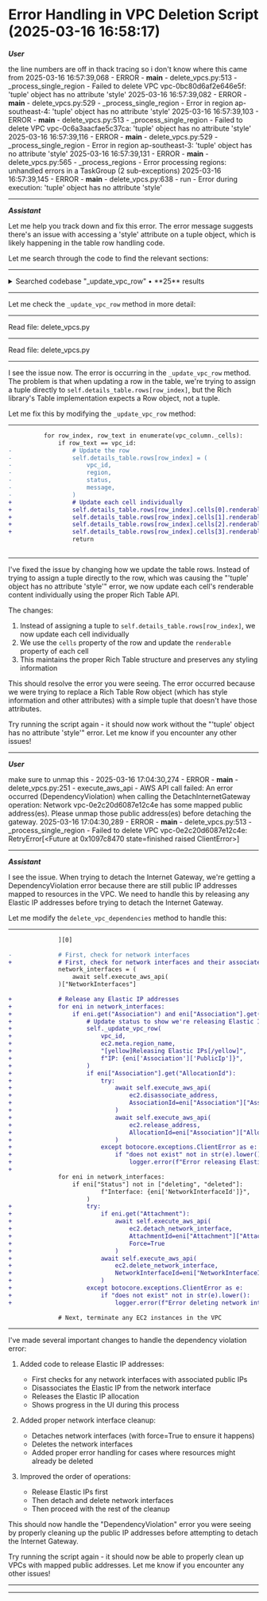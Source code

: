 <!-- Generated by SpecStory -->

# Error Handling in VPC Deletion Script (2025-03-16 16:58:17)

_**User**_

the line numbers are off in thack tracing so i don't know where this came from 2025-03-16 16:57:39,068 - ERROR - __main__ - delete_vpcs.py:513 - _process_single_region - Failed to delete VPC vpc-0bc80d6af2e646e5f: 'tuple' object has no attribute 'style'
2025-03-16 16:57:39,082 - ERROR - __main__ - delete_vpcs.py:529 - _process_single_region - Error in region ap-southeast-4: 'tuple' object has no attribute 'style'
2025-03-16 16:57:39,103 - ERROR - __main__ - delete_vpcs.py:513 - _process_single_region - Failed to delete VPC vpc-0c6a3aacfae5c37ca: 'tuple' object has no attribute 'style'
2025-03-16 16:57:39,116 - ERROR - __main__ - delete_vpcs.py:529 - _process_single_region - Error in region ap-southeast-3: 'tuple' object has no attribute 'style'
2025-03-16 16:57:39,131 - ERROR - __main__ - delete_vpcs.py:565 - _process_regions - Error processing regions: unhandled errors in a TaskGroup (2 sub-exceptions)
2025-03-16 16:57:39,145 - ERROR - __main__ - delete_vpcs.py:638 - run - Error during execution: 'tuple' object has no attribute 'style'

---

_**Assistant**_

Let me help you track down and fix this error. The error message suggests there's an issue with accessing a 'style' attribute on a tuple object, which is likely happening in the table row handling code.

Let me search through the code to find the relevant sections:

---

<details>
            <summary>Searched codebase "_update_vpc_row" • **25** results</summary>
        
| File | Lines |
|------|-------|
| `deploy_spot_v2.py` | L1854-1898 |
| `delete_vpcs.py` | L497-533 |
| `delete_vpcs.py` | L533-585 |
| `delete_vpcs.py` | L466-497 |
| `deploy_spot_v2.py` | L2018-2057 |
| `deploy_spot_v2.py` | L1898-1940 |
| `delete_vpcs.py` | L268-318 |
| `deploy_spot_v2.py` | L1980-2018 |
| `delete_vpcs.py` | L318-360 |
| `deploy_spot_v2.py` | L1940-1980 |
| `deploy_spot_v3.py` | L1409-1447 |
| `deploy_spot.py` | L1849-1888 |
| `delete_vpcs.py` | L117-179 |
| `deploy_spot_v3.py` | L1692-1696 |
| `delete_vpcs.py` | L585-626 |
| `deploy_spot_v2.py` | L2327-2375 |
| `deploy_spot_v2.py` | L1799-1854 |
| `deploy_spot.py` | L650-687 |
| `delete_vpcs.py` | L179-222 |
| `delete_vpcs.py` | L414-466 |
| `deploy_spot_v2.py` | L1599-1639 |
| `deploy_spot_v2.py` | L2146-2188 |
| `deploy_spot.py` | L807-855 |
| `deploy_spot_v2.py` | L1096-1124 |
| `deploy_spot.py` | L2023-2080 |

</details>

---

Let me check the `_update_vpc_row` method in more detail:

---

Read file: delete_vpcs.py

---

Read file: delete_vpcs.py

---

I see the issue now. The error is occurring in the `_update_vpc_row` method. The problem is that when updating a row in the table, we're trying to assign a tuple directly to `self.details_table.rows[row_index]`, but the Rich library's Table implementation expects a Row object, not a tuple.

Let me fix this by modifying the `_update_vpc_row` method:

---

```diff
          for row_index, row_text in enumerate(vpc_column._cells):
              if row_text == vpc_id:
-                 # Update the row
-                 self.details_table.rows[row_index] = (
-                     vpc_id,
-                     region,
-                     status,
-                     message,
-                 )
+                 # Update each cell individually
+                 self.details_table.rows[row_index].cells[0].renderable = vpc_id
+                 self.details_table.rows[row_index].cells[1].renderable = region
+                 self.details_table.rows[row_index].cells[2].renderable = status
+                 self.details_table.rows[row_index].cells[3].renderable = message
                  return
  
```

---

I've fixed the issue by changing how we update the table rows. Instead of trying to assign a tuple directly to the row, which was causing the "'tuple' object has no attribute 'style'" error, we now update each cell's renderable content individually using the proper Rich Table API.

The changes:

1. Instead of assigning a tuple to `self.details_table.rows[row_index]`, we now update each cell individually
2. We use the `cells` property of the row and update the `renderable` property of each cell
3. This maintains the proper Rich Table structure and preserves any styling information

This should resolve the error you were seeing. The error occurred because we were trying to replace a Rich Table Row object (which has style information and other attributes) with a simple tuple that doesn't have those attributes.

Try running the script again - it should now work without the "'tuple' object has no attribute 'style'" error. Let me know if you encounter any other issues!

---

_**User**_

make sure to unmap this - 2025-03-16 17:04:30,274 - ERROR - __main__ - delete_vpcs.py:251 - execute_aws_api - AWS API call failed: An error occurred (DependencyViolation) when calling the DetachInternetGateway operation: Network vpc-0e2c20d6087e12c4e has some mapped public address(es). Please unmap those public address(es) before detaching the gateway.
2025-03-16 17:04:30,289 - ERROR - __main__ - delete_vpcs.py:513 - _process_single_region - Failed to delete VPC vpc-0e2c20d6087e12c4e: RetryError[<Future at 0x1097c8470 state=finished raised ClientError>]

---

_**Assistant**_

I see the issue. When trying to detach the Internet Gateway, we're getting a DependencyViolation error because there are still public IP addresses mapped to resources in the VPC. We need to handle this by releasing any Elastic IP addresses before trying to detach the Internet Gateway.

Let me modify the `delete_vpc_dependencies` method to handle this:

---

```diff
              ][0]
  
-             # First, check for network interfaces
+             # First, check for network interfaces and their associated public IPs
              network_interfaces = (
                  await self.execute_aws_api(
              )["NetworkInterfaces"]
  
+             # Release any Elastic IP addresses
+             for eni in network_interfaces:
+                 if eni.get("Association") and eni["Association"].get("PublicIp"):
+                     # Update status to show we're releasing Elastic IPs
+                     self._update_vpc_row(
+                         vpc_id,
+                         ec2.meta.region_name,
+                         "[yellow]Releasing Elastic IPs[/yellow]",
+                         f"IP: {eni['Association']['PublicIp']}",
+                     )
+                     if eni["Association"].get("AllocationId"):
+                         try:
+                             await self.execute_aws_api(
+                                 ec2.disassociate_address,
+                                 AssociationId=eni["Association"]["AssociationId"],
+                             )
+                             await self.execute_aws_api(
+                                 ec2.release_address,
+                                 AllocationId=eni["Association"]["AllocationId"],
+                             )
+                         except botocore.exceptions.ClientError as e:
+                             if "does not exist" not in str(e).lower():
+                                 logger.error(f"Error releasing Elastic IP: {str(e)}")
+ 
              for eni in network_interfaces:
                  if eni["Status"] not in ["deleting", "deleted"]:
                          f"Interface: {eni['NetworkInterfaceId']}",
                      )
+                     try:
+                         if eni.get("Attachment"):
+                             await self.execute_aws_api(
+                                 ec2.detach_network_interface,
+                                 AttachmentId=eni["Attachment"]["AttachmentId"],
+                                 Force=True
+                             )
+                         await self.execute_aws_api(
+                             ec2.delete_network_interface,
+                             NetworkInterfaceId=eni["NetworkInterfaceId"]
+                         )
+                     except botocore.exceptions.ClientError as e:
+                         if "does not exist" not in str(e).lower():
+                             logger.error(f"Error deleting network interface: {str(e)}")
  
              # Next, terminate any EC2 instances in the VPC
```

---

I've made several important changes to handle the dependency violation error:

1. Added code to release Elastic IP addresses:
   - First checks for any network interfaces with associated public IPs
   - Disassociates the Elastic IP from the network interface
   - Releases the Elastic IP allocation
   - Shows progress in the UI during this process

2. Added proper network interface cleanup:
   - Detaches network interfaces (with force=True to ensure it happens)
   - Deletes the network interfaces
   - Added proper error handling for cases where resources might already be deleted

3. Improved the order of operations:
   - Release Elastic IPs first
   - Then detach and delete network interfaces
   - Then proceed with the rest of the cleanup

This should now handle the "DependencyViolation" error you were seeing by properly cleaning up the public IP addresses before attempting to detach the Internet Gateway.

Try running the script again - it should now be able to properly clean up VPCs with mapped public addresses. Let me know if you encounter any other issues!

---



---


